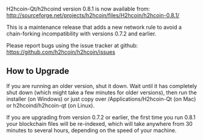 H2hcoin-Qt/h2hcoind version 0.8.1 is now available from:
  http://sourceforge.net/projects/h2hcoin/files/H2hcoin/h2hcoin-0.8.1/

This is a maintenance release that adds a new network rule to avoid
a chain-forking incompatibility with versions 0.7.2 and earlier.

Please report bugs using the issue tracker at github:
  https://github.com/h2hcoin/h2hcoin/issues


How to Upgrade
--------------

If you are running an older version, shut it down. Wait
until it has completely shut down (which might take a few minutes for older
versions), then run the installer (on Windows) or just copy over
/Applications/H2hcoin-Qt (on Mac) or h2hcoind/h2hcoin-qt (on Linux).

If you are upgrading from version 0.7.2 or earlier, the first time you
run 0.8.1 your blockchain files will be re-indexed, which will take
anywhere from 30 minutes to several hours, depending on the speed of
your machine.
